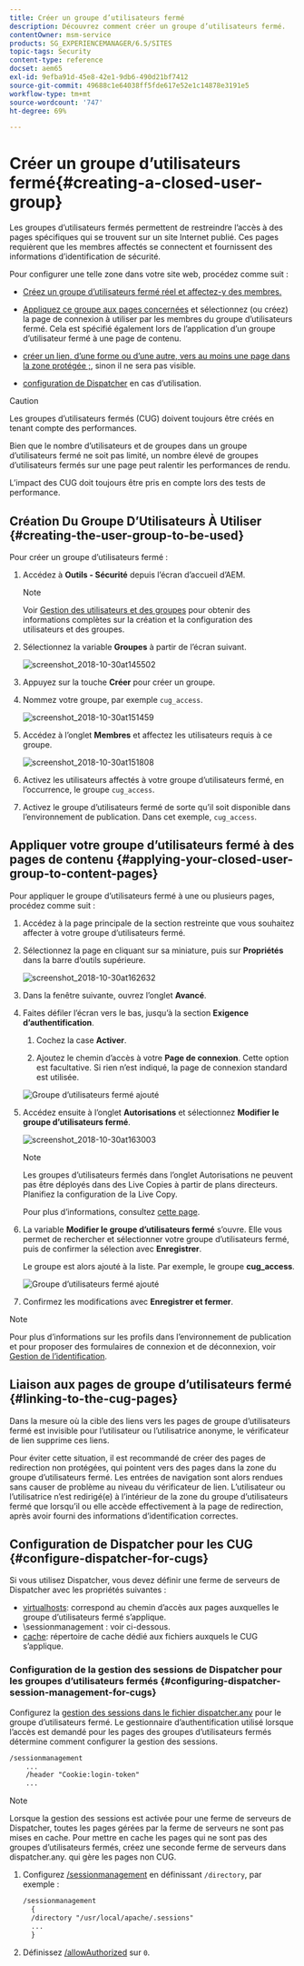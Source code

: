 ```yaml
---
title: Créer un groupe d’utilisateurs fermé
description: Découvrez comment créer un groupe d’utilisateurs fermé.
contentOwner: msm-service
products: SG_EXPERIENCEMANAGER/6.5/SITES
topic-tags: Security
content-type: reference
docset: aem65
exl-id: 9efba91d-45e8-42e1-9db6-490d21bf7412
source-git-commit: 49688c1e64038ff5fde617e52e1c14878e3191e5
workflow-type: tm+mt
source-wordcount: '747'
ht-degree: 69%

---
```


# Créer un groupe d’utilisateurs fermé{#creating-a-closed-user-group}

Les groupes d’utilisateurs fermés permettent de restreindre l’accès à des pages spécifiques qui se trouvent sur un site Internet publié. Ces pages requièrent que les membres affectés se connectent et fournissent des informations d’identification de sécurité.

Pour configurer une telle zone dans votre site web, procédez comme suit :

* [Créez un groupe d’utilisateurs fermé réel et affectez-y des membres.](#creating-the-user-group-to-be-used)

* [Appliquez ce groupe aux pages concernées](#applying-your-closed-user-group-to-content-pages) et sélectionnez (ou créez) la page de connexion à utiliser par les membres du groupe d’utilisateurs fermé. Cela est spécifié également lors de l’application d’un groupe d’utilisateur fermé à une page de contenu.

* [créer un lien, d’une forme ou d’une autre, vers au moins une page dans la zone protégée ;](#linking-to-the-cug-pages), sinon il ne sera pas visible.

* [configuration de Dispatcher](#configure-dispatcher-for-cugs) en cas d’utilisation.

>[!CAUTION]
>
>Les groupes d’utilisateurs fermés (CUG) doivent toujours être créés en tenant compte des performances.
>
>Bien que le nombre d’utilisateurs et de groupes dans un groupe d’utilisateurs fermé ne soit pas limité, un nombre élevé de groupes d’utilisateurs fermés sur une page peut ralentir les performances de rendu.
>
>L’impact des CUG doit toujours être pris en compte lors des tests de performance.

## Création Du Groupe D’Utilisateurs À Utiliser {#creating-the-user-group-to-be-used}

Pour créer un groupe d’utilisateurs fermé :

1. Accédez à **Outils - Sécurité** depuis l’écran d’accueil d’AEM.

   >[!NOTE]
   >
   >Voir [Gestion des utilisateurs et des groupes](/help/sites-administering/security.md#managing-users-and-groups) pour obtenir des informations complètes sur la création et la configuration des utilisateurs et des groupes.

1. Sélectionnez la variable **Groupes** à partir de l’écran suivant.

   ![screenshot_2018-10-30at145502](assets/screenshot_2018-10-30at145502.png)

1. Appuyez sur la touche **Créer** pour créer un groupe.
1. Nommez votre groupe, par exemple `cug_access`.

   ![screenshot_2018-10-30at151459](assets/screenshot_2018-10-30at151459.png)

1. Accédez à l’onglet **Membres** et affectez les utilisateurs requis à ce groupe.

   ![screenshot_2018-10-30at151808](assets/screenshot_2018-10-30at151808.png)

1. Activez les utilisateurs affectés à votre groupe d’utilisateurs fermé, en l’occurrence, le groupe `cug_access`.
1. Activez le groupe d’utilisateurs fermé de sorte qu’il soit disponible dans l’environnement de publication. Dans cet exemple, `cug_access`.

## Appliquer votre groupe d’utilisateurs fermé à des pages de contenu {#applying-your-closed-user-group-to-content-pages}

Pour appliquer le groupe d’utilisateurs fermé à une ou plusieurs pages, procédez comme suit :

1. Accédez à la page principale de la section restreinte que vous souhaitez affecter à votre groupe d’utilisateurs fermé.
1. Sélectionnez la page en cliquant sur sa miniature, puis sur **Propriétés** dans la barre d’outils supérieure.

   ![screenshot_2018-10-30at162632](assets/screenshot_2018-10-30at162632.png)

1. Dans la fenêtre suivante, ouvrez l’onglet **Avancé**.

1. Faites défiler l’écran vers le bas, jusqu’à la section **Exigence d’authentification**.

   1. Cochez la case **Activer**.

   1. Ajoutez le chemin d’accès à votre **Page de connexion**.
Cette option est facultative. Si rien n’est indiqué, la page de connexion standard est utilisée.

   ![Groupe d’utilisateurs fermé ajouté](assets/cug-authentication-requirement.png)

1. Accédez ensuite à l’onglet **Autorisations** et sélectionnez **Modifier le groupe d’utilisateurs fermé**.

   ![screenshot_2018-10-30at163003](assets/screenshot_2018-10-30at163003.png)

   >[!NOTE]
   >
   >Les groupes d’utilisateurs fermés dans l’onglet Autorisations ne peuvent pas être déployés dans des Live Copies à partir de plans directeurs. Planifiez la configuration de la Live Copy.
   >
   >Pour plus d’informations, consultez [cette page](closed-user-groups.md#aem-livecopy).

1. La variable **Modifier le groupe d’utilisateurs fermé** s’ouvre. Elle vous permet de rechercher et sélectionner votre groupe d’utilisateurs fermé, puis de confirmer la sélection avec **Enregistrer**.

   Le groupe est alors ajouté à la liste. Par exemple, le groupe **cug_access**.

   ![Groupe d’utilisateurs fermé ajouté](assets/cug-added.png)

1. Confirmez les modifications avec **Enregistrer et fermer**.

>[!NOTE]
>
>Pour plus d’informations sur les profils dans l’environnement de publication et pour proposer des formulaires de connexion et de déconnexion, voir [Gestion de l’identification](/help/sites-administering/identity-management.md).

## Liaison aux pages de groupe d’utilisateurs fermé {#linking-to-the-cug-pages}

Dans la mesure où la cible des liens vers les pages de groupe d’utilisateurs fermé est invisible pour l’utilisateur ou l’utilisatrice anonyme, le vérificateur de lien supprime ces liens.

Pour éviter cette situation, il est recommandé de créer des pages de redirection non protégées, qui pointent vers des pages dans la zone du groupe d’utilisateurs fermé. Les entrées de navigation sont alors rendues sans causer de problème au niveau du vérificateur de lien. L’utilisateur ou l’utilisatrice n’est redirigé(e) à l’intérieur de la zone du groupe d’utilisateurs fermé que lorsqu’il ou elle accède effectivement à la page de redirection, après avoir fourni des informations d’identification correctes.

## Configuration de Dispatcher pour les CUG {#configure-dispatcher-for-cugs}

Si vous utilisez Dispatcher, vous devez définir une ferme de serveurs de Dispatcher avec les propriétés suivantes :

* [virtualhosts](https://experienceleague.adobe.com/docs/experience-manager-dispatcher/using/configuring/dispatcher-configuration.html?lang=fr#identifying-virtual-hosts-virtualhosts): correspond au chemin d’accès aux pages auxquelles le groupe d’utilisateurs fermé s’applique.
* \sessionmanagement : voir ci-dessous.
* [cache](https://experienceleague.adobe.com/docs/experience-manager-dispatcher/using/configuring/dispatcher-configuration.html?lang=fr#configuring-the-dispatcher-cache-cache): répertoire de cache dédié aux fichiers auxquels le CUG s’applique.

### Configuration de la gestion des sessions de Dispatcher pour les groupes d’utilisateurs fermés {#configuring-dispatcher-session-management-for-cugs}

Configurez la [gestion des sessions dans le fichier dispatcher.any](https://experienceleague.adobe.com/docs/experience-manager-dispatcher/using/configuring/dispatcher-configuration.html?lang=fr#enabling-secure-sessions-sessionmanagement) pour le groupe d’utilisateurs fermé. Le gestionnaire d’authentification utilisé lorsque l’accès est demandé pour les pages des groupes d’utilisateurs fermés détermine comment configurer la gestion des sessions.

```xml
/sessionmanagement
    ...
    /header "Cookie:login-token"
    ...
```

>[!NOTE]
>
>Lorsque la gestion des sessions est activée pour une ferme de serveurs de Dispatcher, toutes les pages gérées par la ferme de serveurs ne sont pas mises en cache. Pour mettre en cache les pages qui ne sont pas des groupes d’utilisateurs fermés, créez une seconde ferme de serveurs dans dispatcher.any.
>qui gère les pages non CUG.

1. Configurez [/sessionmanagement](https://experienceleague.adobe.com/docs/experience-manager-dispatcher/using/configuring/dispatcher-configuration.html?lang=fr#enabling-secure-sessions-sessionmanagement) en définissant `/directory`, par exemple :

   ```xml
   /sessionmanagement
     {
     /directory "/usr/local/apache/.sessions"
     ...
     }
   ```

1. Définissez [/allowAuthorized](https://experienceleague.adobe.com/docs/experience-manager-dispatcher/using/configuring/dispatcher-configuration.html?lang=fr#caching-when-authentication-is-used) sur `0`.
